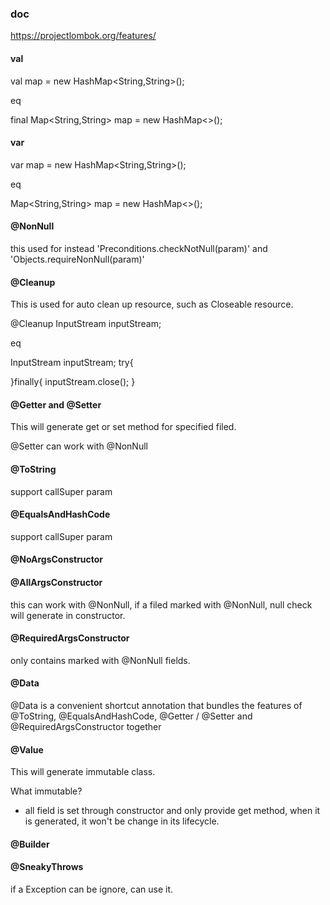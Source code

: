 ### doc
https://projectlombok.org/features/
#### val
val map = new HashMap<String,String>();

eq

final Map<String,String> map = new HashMap<>();

#### var
var map = new HashMap<String,String>();

eq

Map<String,String> map = new HashMap<>();

#### @NonNull
this used for instead 'Preconditions.checkNotNull(param)' and 'Objects.requireNonNull(param)'

#### @Cleanup
This is used for auto clean up resource, such as Closeable resource.

@Cleanup InputStream inputStream;

eq

InputStream inputStream;
try{
    
}finally{
    inputStream.close();
}

#### @Getter and @Setter
This will generate get or set method for specified filed.

@Setter can work with @NonNull
#### @ToString
support callSuper param
#### @EqualsAndHashCode
support callSuper param
#### @NoArgsConstructor
#### @AllArgsConstructor
this can work with @NonNull, if a filed marked with @NonNull, null check will generate in constructor.
#### @RequiredArgsConstructor
only contains marked with @NonNull fields.
#### @Data
@Data is a convenient shortcut annotation that bundles the features of @ToString, @EqualsAndHashCode, @Getter / @Setter and @RequiredArgsConstructor together

#### @Value
This will generate immutable class.

What immutable?
- all field is set through constructor and only provide get method, when it is 
generated, it won't be change in its lifecycle.

#### @Builder

#### @SneakyThrows
if a Exception can be ignore, can use it.
